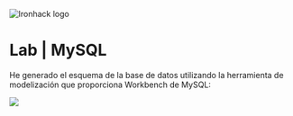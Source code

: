 ![Ironhack logo](https://i.imgur.com/1QgrNNw.png)

# Lab | MySQL

He generado el esquema de la base de datos utilizando la herramienta de modelización que proporciona Workbench de MySQL:



![](image.png)
